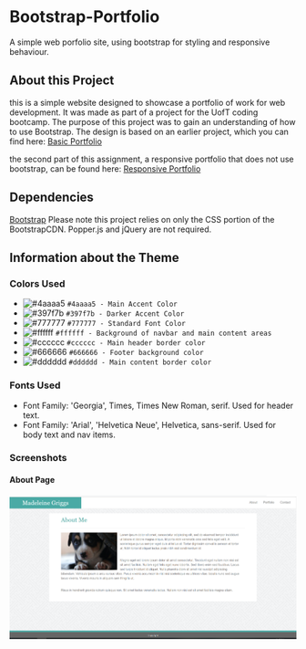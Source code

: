 # Bootstrap-Portfolio
A simple web porfolio site, using bootstrap for styling and responsive behaviour.

## About this Project
this is a simple website designed to showcase a portfolio of work for web development. It was made as part of a project for the UofT coding bootcamp. The purpose of this project was to gain an understanding of how to use Bootstrap. The design is based on an earlier project, which you can find here:
[Basic Portfolio](https://typicu.github.io/Basic-Portfolio/)

the second part of this assignment, a responsive portfolio that does not use bootstrap, can be found here:
[Responsive Portfolio](https://typicu.github.io/Responsive-Portfolio/)

## Dependencies

[Bootstrap](https://getbootstrap.com/)
Please note this project relies on only the CSS portion of the BootstrapCDN. Popper.js and jQuery are not required.

## Information about the Theme

### Colors Used
- ![#4aaaa5](https://placehold.it/15/4aaaa5/000000?text=+) `#4aaaa5 - Main Accent Color`
- ![#397f7b](https://placehold.it/15/397f7b/000000?text=+) `#397f7b - Darker Accent Color`
- ![#777777](https://placehold.it/15/777777/000000?text=+) `#777777 - Standard Font Color`
- ![#ffffff](https://placehold.it/15/ffffff/000000?text=+) `#ffffff - Background of navbar and main content areas`
- ![#cccccc](https://placehold.it/15/cccccc/000000?text=+) `#cccccc - Main header border color`
- ![#666666](https://placehold.it/15/666666/000000?text=+) `#666666 - Footer background color`
- ![#dddddd](https://placehold.it/15/dddddd/000000?text=+) `#dddddd - Main content border color`

### Fonts Used
- Font Family: 'Georgia', Times, Times New Roman, serif. Used for header text.
- Font Family: 'Arial', 'Helvetica Neue', Helvetica, sans-serif. Used for body text and nav items.

### Screenshots

#### About Page

![Image of about page](assets/images/bootstrap_portfolio_about_screenshot.PNG)

